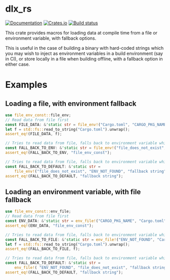 # dlx_rs

[![Documentation](https://docs.rs/file_env_const/badge.svg)](https://docs.rs/file_env_const/)
[![Crates.io](https://img.shields.io/crates/v/file_env_const.svg)](https://crates.io/crates/file_env_const)
[![Build status](https://github.com/tveness/file_env_const/workflows/CI/badge.svg)](https://github.com/tveness/file_env_const/actions/workflows/rust.yml)

This crate provides macros for loading data at compile time from a file or environment
variable, with fallback options.

This is useful in the case of building a binary with hard-coded strings which you may wish to
inject as environment variables in a build environment (say in CI), or store locally in a file
when building offline, with a fallback option in either case.

# Examples

## Loading a file, with environment fallback

```rust
use file_env_const::file_env;
// Read data from file first
const FILE_DATA: &'static str = file_env!("Cargo.toml", "CARGO_PKG_NAME");
let f = std::fs::read_to_string("Cargo.toml").unwrap();
assert_eq!(FILE_DATA, f);

// Tries to read data from file, falls back to environment variable which is the package name
const FALL_BACK_TO_ENV: &'static str = file_env!("file_does_not_exist", "CARGO_PKG_NAME");
assert_eq!(FALL_BACK_TO_ENV, "file_env_const");

// Tries to read data from file, falls back to environment variable which is the package name
const FALL_BACK_TO_DEFAULT: &'static str =
    file_env!("file_does_not_exist", "ENV_NOT_FOUND", "fallback string");
assert_eq!(FALL_BACK_TO_DEFAULT, "fallback string");
```

## Loading an environment variable, with file fallback

```rust
use file_env_const::env_file;
// Read data from file first
const ENV_DATA: &'static str = env_file!("CARGO_PKG_NAME", "Cargo.toml");
assert_eq!(ENV_DATA, "file_env_const");

// Tries to read data from file, falls back to environment variable which is the package name
const FALL_BACK_TO_FILE: &'static str = env_file!("ENV_NOT_FOUND", "Cargo.toml");
let f = std::fs::read_to_string("Cargo.toml").unwrap();
assert_eq!(FALL_BACK_TO_FILE, f);

// Tries to read data from file, falls back to environment variable which is the package name
const FALL_BACK_TO_DEFAULT: &'static str =
    env_file!( "ENV_NOT_FOUND", "file_does_not_exist", "fallback string");
assert_eq!(FALL_BACK_TO_DEFAULT, "fallback string");
```
